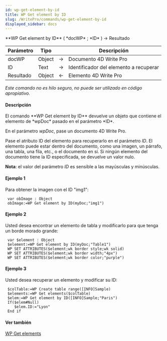 ```yaml
---
id: wp-get-element-by-id
title: WP Get element by ID
slug: /WritePro/commands/wp-get-element-by-id
displayed_sidebar: docs
---
```


<!--REF #_command_.WP Get element by ID.Syntax-->**WP Get element by ID** ( *docWP* ; *ID* ) -> Resultado<!-- END REF-->
<!--REF #_command_.WP Get element by ID.Params-->
| Parámetro | Tipo |  | Descripción |
| --- | --- | --- | --- |
| docWP | Object | &#8594;  | Documento 4D Write Pro |
| ID | Text | &#8594;  | Identificador del elemento a recuperar |
| Resultado | Object | &#8592; | Elemento 4D Write Pro |

<!-- END REF-->

*Este comando no es hilo seguro, no puede ser utilizado en código apropiativo.*


#### Descripción 

<!--REF #_command_.WP Get element by ID.Summary-->El comando **WP Get element by ID** devuelve un objeto que contiene el elemento de *wpDoc* pasado en el parámetro *ID*.<!-- END REF--> 

En el parámetro *wpDoc*, pase un documento 4D Write Pro.

Pase el atributo ID del elemento para recuperarlo en el parámetro *ID*. El elemento puede estar dentro del documento, como una imagen, un párrafo, una tabla, una fila, etc., o el documento en sí. Si ningún elemento del documento tiene la ID especificada, se devuelve un valor nulo.

**Nota**: el valor del parámetro *ID* es sensible a las mayúsculas y minúsculas.

#### Ejemplo 1 

Para obtener la imagen con el ID "img1":

```4d
 var obImage : Object
 obImage:=WP Get element by ID(myDoc;"img1")
```

#### Ejemplo 2 

Usted desea encontrar un elemento de tabla y modificarlo para que tenga un borde morado grande:

```4d
 var $element : Object
 $element:=WP Get element by ID(myDoc;"Table1")
 WP SET ATTRIBUTES($element;wk border style;wk solid)
 WP SET ATTRIBUTES($element;wk border width;"4px")
 WP SET ATTRIBUTES($element;wk border color;"purple")
```

#### Ejemplo 3 

Usted desea recuperar un elemento y modificar su ID:

```4d
 $colTable:=WP Create table range([INFO]Sample)
 $elements:=WP Get elements($colTable)
 $elem:=WP Get element by ID([INFO]Sample;"Paris")
 If($elem#Null)
    $elem.ID:="Lyon"
 End if
```

#### Ver también 

[WP Get elements](wp-get-elements.md)  